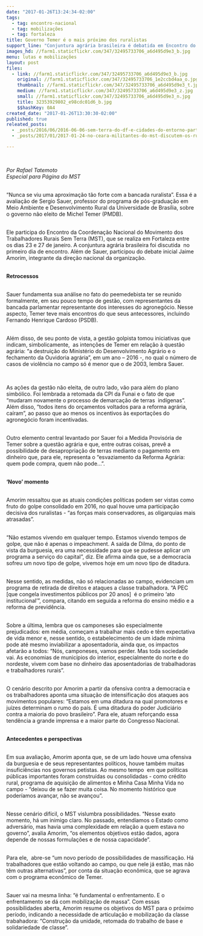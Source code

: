 ```yaml
---
date: "2017-01-26T13:24:34-02:00"
tags:
  - tag: encontro-nacional
  - tag: mobilizações
  - tag: fortaleza
title: Governo Temer é o mais próximo dos ruralistas
support_line: "Conjuntura agrária brasileira é debatida em Encontro do MST\n\n"
images_hd: //farm1.staticflickr.com/347/32495733706_a6d495d9e3_b.jpg
menu: lutas e mobilizações
layout: post
files:
  - link: //farm1.staticflickr.com/347/32495733706_a6d495d9e3_b.jpg
    original: //farm1.staticflickr.com/347/32495733706_1e2ccbd4aa_o.jpg
    thumbnail: //farm1.staticflickr.com/347/32495733706_a6d495d9e3_t.jpg
    medium: //farm1.staticflickr.com/347/32495733706_a6d495d9e3_z.jpg
    small: //farm1.staticflickr.com/347/32495733706_a6d495d9e3_n.jpg
    title: 32353929802_e98cdc01d6_b.jpg
    $$hashKey: 0A4
created_date: "2017-01-26T13:30:30-02:00"
published: true
releated_posts:
  - _posts/2016/06/2016-06-06-sem-terra-do-df-e-cidades-do-entorno-participam-de-formacao-sobre-direitos-humanos-e-mobilizacao.md
  - _posts/2017/01/2017-01-24-no-ceara-militantes-do-mst-discutem-os-rumos-da-esquerda-e-os-retrocessos-do-governo-temer.md

---
```

<p>&nbsp;</p>

<p><em>Por Rafael Tatemoto<br />
Especial para P&aacute;gina do MST&nbsp;</em></p>

<p><br />
&ldquo;Nunca se viu uma aproxima&ccedil;&atilde;o t&atilde;o forte com a bancada ruralista&rdquo;. Essa &eacute; a avalia&ccedil;&atilde;o de Sergio Sauer, professor do programa de p&oacute;s-gradua&ccedil;&atilde;o em Meio Ambiente e Desenvolvimento Rural da Universidade de Bras&iacute;lia, sobre o governo n&atilde;o eleito de Michel Temer (PMDB).&nbsp;</p>

<p><br />
Ele participa do Encontro da Coordena&ccedil;&atilde;o Nacional do Movimento dos Trabalhadores Rurais Sem Terra (MST), que se realiza em Fortaleza entre os dias 23 e 27 de janeiro. A conjuntura agr&aacute;ria brasileira foi discutida &nbsp;no primeiro dia de encontro. Al&eacute;m de Sauer, participou do debate inicial Jaime Amorim, integrante da dire&ccedil;&atilde;o nacional da organiza&ccedil;&atilde;o.</p>

<p><br />
<strong>Retrocessos</strong></p>

<p><br />
Sauer fundamenta sua an&aacute;lise no fato do peemedebista ter se reunido formalmente, em seu pouco tempo de gest&atilde;o, com representantes da bancada parlamentar representante dos interesses do agroneg&oacute;cio. Nesse aspecto, Temer teve mais encontros do que seus antecessores, incluindo Fernando Henrique Cardoso (PSDB).&nbsp;</p>

<p><br />
Al&eacute;m disso, de seu ponto de vista, a gest&atilde;o golpista tomou iniciativas que indicam, simbolicamente, &nbsp;as inten&ccedil;&otilde;es de Temer em rela&ccedil;&atilde;o &agrave; quest&atilde;o agr&aacute;ria: &ldquo;a destrui&ccedil;&atilde;o do Minist&eacute;rio do Desenvolvimento Agr&aacute;rio e o fechamento da Ouvidoria agr&aacute;ria&rdquo;, em um ano &ndash; 2016 -, no qual o n&uacute;mero de casos de viol&ecirc;ncia no campo s&oacute; &eacute; menor que o de 2003, lembra Sauer.&nbsp;</p>

<p>&nbsp;</p>

<p>As a&ccedil;&otilde;es da gest&atilde;o n&atilde;o eleita, de outro lado, v&atilde;o para al&eacute;m do plano simb&oacute;lico. Foi lembrada a retomada da CPI da Funai e o fato de que &ldquo;mudaram novamente o processo de demarca&ccedil;&atilde;o de terras &nbsp;ind&iacute;genas&rdquo;. Al&eacute;m disso, &ldquo;todos itens do or&ccedil;amentos voltados para a reforma agr&aacute;ria, ca&iacute;ram&rdquo;, ao passo que ao menos os incentivos &agrave;s exporta&ccedil;&otilde;es do agroneg&oacute;cio foram incentivadas.&nbsp;</p>

<p><br />
Outro elemento central levantado por Sauer foi a Medida Provis&oacute;ria de Temer sobre a quest&atilde;o agr&aacute;ria e que, entre outras coisas, prev&ecirc; a possibilidade de desapropria&ccedil;&atilde;o de terras mediante o pagamento em dinheiro que, para ele, representa o &ldquo;esvaziamento da Reforma Agr&aacute;ria: quem pode compra, quem n&atilde;o pode...&rdquo;.</p>

<p><br />
<strong>&lsquo;Novo&rsquo; momento&nbsp;</strong></p>

<p><br />
Amorim ressaltou que as atuais condi&ccedil;&otilde;es pol&iacute;ticas podem ser vistas como fruto do golpe consolidado em 2016, no qual houve uma participa&ccedil;&atilde;o decisiva dos ruralistas - &ldquo;as for&ccedil;as mais conservadores, as oligarquias mais atrasadas&rdquo;.</p>

<p><br />
&ldquo;N&atilde;o estamos vivendo em qualquer tempo. Estamos vivendo tempos de golpe, que n&atilde;o &eacute; apenas o impeachment. A sa&iacute;da de Dilma, do ponto de vista da burguesia, era uma necessidade para que se pudesse aplicar um programa a servi&ccedil;o do capital&rdquo;, diz. Ele afirma ainda que, se a democracia sofreu um novo tipo de golpe, vivemos hoje em um novo tipo de ditadura.&nbsp;</p>

<p><br />
Nesse sentido, as medidas, n&atilde;o s&oacute; relacionadas ao campo, evidenciam um programa de retirada de direitos e ataques a classe trabalhadora. &ldquo;A PEC [que congela investimentos p&uacute;blicos por 20 anos] &nbsp;&eacute; o primeiro &lsquo;ato institucional&rsquo;&rdquo;, compara, citando em seguida a reforma do ensino m&eacute;dio e a reforma de previd&ecirc;ncia.&nbsp;</p>

<p><br />
Sobre a &uacute;ltima, lembra que os camponeses s&atilde;o especialmente prejudicados: em m&eacute;dia, come&ccedil;am a trabalhar mais cedo e t&ecirc;m expectativa de vida menor e, nesse sentido, o estabelecimento de um idade m&iacute;nima pode at&eacute; mesmo inviabilizar a aposentadoria, ainda que, os impactos afetar&atilde;o a todos: &ldquo;N&oacute;s, camponeses, vamos perder. Mas toda sociedade vai. As economias de munic&iacute;pios do interior, especialmente do norte e do nordeste, vivem com base no dinheiro das aposentadorias de trabalhadoras e trabalhadores rurais&rdquo;.</p>

<p><br />
O cen&aacute;rio descrito por Amorim a partir da ofensiva contra a democracia e os trabalhadores aponta uma situa&ccedil;&atilde;o de intensifica&ccedil;&atilde;o dos ataques aos movimentos populares: &ldquo;Estamos em uma ditadura na qual promotores e ju&iacute;zes determinam o rumo do pa&iacute;s. &Eacute; uma ditadura do poder Judici&aacute;rio contra a maioria do povo brasileiro&rdquo;. Para ele, atuam refor&ccedil;ando essa tend&ecirc;ncia a grande imprensa e a maior parte do Congresso Nacional.&nbsp;</p>

<p><br />
<strong>Antecedentes e perspectivas</strong></p>

<p><br />
Em sua avalia&ccedil;&atilde;o, Amorim aponta que, se de um lado houve uma ofensiva da burguesia e de seus representantes pol&iacute;ticos, houve tamb&eacute;m muitas insufici&ecirc;ncias nos governos petistas. Ao mesmo tempo &nbsp;em que pol&iacute;ticas p&uacute;blicas importantes foram constru&iacute;das ou consolidadas - como cr&eacute;dito rural, programa de aquisi&ccedil;&atilde;o de alimentos e Minha Casa Minha Vida no campo - &ldquo;deixou de se fazer muita coisa.&nbsp;No momento hist&oacute;rico que poder&iacute;amos avan&ccedil;ar, n&atilde;o se avan&ccedil;ou&rdquo;.</p>

<p><br />
Nesse cen&aacute;rio dif&iacute;cil, o MST vislumbra possibilidades. &ldquo;Nesse exato momento, h&aacute; um inimigo claro. No passado, entend&iacute;amos o Estado como advers&aacute;rio, mas havia uma complexidade em rela&ccedil;&atilde;o a quem estava no governo&rdquo;, avalia Amorim, &ldquo;os elementos objetivos est&atilde;o dados, agora depende de nossas formula&ccedil;&otilde;es e de nossa capacidade&rdquo;.</p>

<p><br />
Para ele, &nbsp;abre-se &ldquo;um novo per&iacute;odo de possibilidades de massifica&ccedil;&atilde;o. H&aacute; trabalhadores que est&atilde;o voltando ao campo, ou que nele j&aacute; est&atilde;o, mas n&atilde;o t&ecirc;m outras alternativas&rdquo;, por conta da situa&ccedil;&atilde;o econ&ocirc;mica, que se agrava com o programa econ&ocirc;mico de Temer. &nbsp;</p>

<p><br />
Sauer vai na mesma linha: &ldquo;&eacute; fundamental o enfrentamento. E o enfrentamento se d&aacute; com mobiliza&ccedil;&atilde;o de massa&rdquo;. Com essas possibilidades aberta, Amorim resume os objetivos do MST para o pr&oacute;ximo per&iacute;odo, indicando a necessidade de articula&ccedil;&atilde;o e mobiliza&ccedil;&atilde;o da classe trabahadora: &ldquo;Constru&ccedil;&atilde;o da unidade, retomada do trabalho de base e solidariedade de classe&rdquo;.&nbsp;</p>

<p>&nbsp;</p>

<p>&nbsp;</p>

<p>&nbsp;</p>
